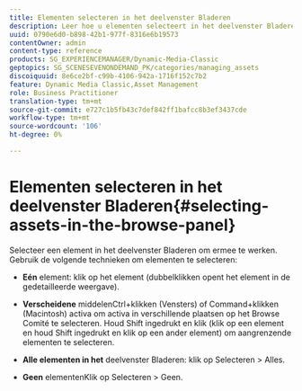 ```yaml
---
title: Elementen selecteren in het deelvenster Bladeren
description: Leer hoe u elementen selecteert in het deelvenster Bladeren.
uuid: 0790e6d0-b898-42b1-977f-8316e6b19573
contentOwner: admin
content-type: reference
products: SG_EXPERIENCEMANAGER/Dynamic-Media-Classic
geptopics: SG_SCENESEVENONDEMAND_PK/categories/managing_assets
discoiquuid: 8e6ce2bf-c99b-4106-942a-1716f152c7b2
feature: Dynamic Media Classic,Asset Management
role: Business Practitioner
translation-type: tm+mt
source-git-commit: e727c1b5fb43c7def842ff1bafcc8b3ef3437cde
workflow-type: tm+mt
source-wordcount: '106'
ht-degree: 0%

---
```



# Elementen selecteren in het deelvenster Bladeren{#selecting-assets-in-the-browse-panel}

Selecteer een element in het deelvenster Bladeren om ermee te werken. Gebruik de volgende technieken om elementen te selecteren:

* **Eén**
element: klik op het element (dubbelklikken opent het element in de gedetailleerde weergave).

* **Verscheidene**
middelenCtrl+klikken (Vensters) of Command+klikken (Macintosh) activa om activa in verschillende plaatsen op het Browse Comité te selecteren. Houd Shift ingedrukt en klik (klik op een element en houd Shift ingedrukt en klik op een ander element) om aangrenzende elementen te selecteren.

* **Alle elementen in het**
deelvenster Bladeren: klik op Selecteren > Alles.

* **Geen**
elementenKlik op Selecteren > Geen.
